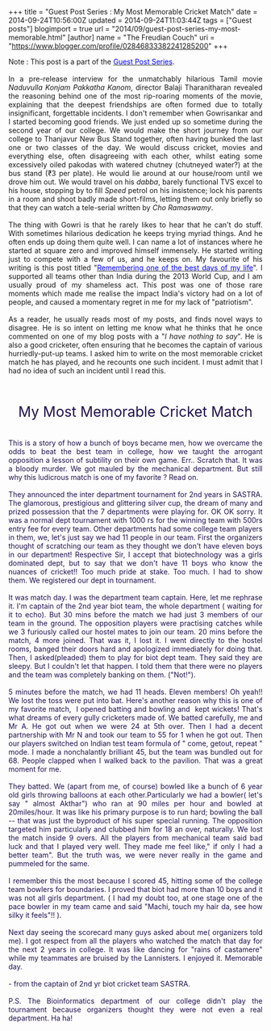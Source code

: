 +++
title = "Guest Post Series : My Most Memorable Cricket Match"
date = 2014-09-24T10:56:00Z
updated = 2014-09-24T11:03:44Z
tags = ["Guest posts"]
blogimport = true 
url = "2014/09/guest-post-series-my-most-memorable.html"
[author]
	name = "The Freudian Couch"
	uri = "https://www.blogger.com/profile/02846833382241285200"
+++

<div dir="ltr" style="text-align: left;" trbidi="on">
<div style="text-align: justify;">
Note : This post is a part of the <a href="http://adarsh89.blogspot.com/2014/09/guest-posts-series.html" target="_blank"><span style="color: blue;">Guest Post Series</span></a>.<br />
<br />
In a pre-release interview for the unmatchably hilarious Tamil movie <i>Naduvulla Konjam Pakkatha Kanom</i>, director Balaji Tharanitharan revealed the reasoning behind one of the most rip-roaring moments of the movie, explaining that the deepest friendships are often formed due to totally insignificant, forgettable incidents. I don't remember when Gowrisankar and I started becoming good friends. We just ended up so sometime during the second year of our college. We would make the short journey from our college to Thanjavur New Bus Stand together, often having bunked the last one or two classes of the day. We would discuss cricket, movies and everything else, often disagreeing with each other, whilst eating some excessively oiled pakodas with watered chutney (chutneyed water?) at the bus stand (₹3 per plate). He would lie around at our house/room until we drove him out. We would travel on his <i>dabba</i>, barely functional TVS excel to his house, stopping by to fill <i>Speed </i>petrol&nbsp;on his insistence; lock his parents in a room and shoot badly made short-films, letting them out only briefly so that they can watch a tele-serial written by <i>Cho Ramaswamy</i>.</div>
<div>
<div style="text-align: justify;">
<br /></div>
</div>
<div>
<div style="text-align: justify;">
The thing with Gowri is that he rarely likes to hear that he can't do stuff. With sometimes hilarious dedication he keeps trying myriad things. And he often ends up doing them quite well. I can name a lot of instances where he started at square zero and improved himself immensely. He started writing just to compete with a few of us, and he keeps on. My favourite of his writing is this post titled "<a href="http://life-s-beautiful.blogspot.com/2012/04/remembering-one-of-best-day-of-my-life.html" target="_blank"><span style="color: blue;">Remembering one of the best days of my life</span></a>". I supported all teams other than India during the 2013 World Cup, and I am usually proud of my shameless act. This post was one of those rare moments which made me realise the impact India's victory had on a lot of people, and caused a momentary regret in me for my lack of "patriotism".<br />
<br />
As a reader, he usually reads most of my posts, and finds novel ways to disagree. He is so intent on letting me know what he thinks that he once commented on one of my blog posts with a "<i>I have nothing to say</i>". He is also a good cricketer, often ensuring that he becomes the captain of various hurriedly-put-up teams. I asked him to write on the most memorable cricket match he has played, and he recounts one such incident. I must admit that I had no idea of such an incident until I read this.</div>
<div style="text-align: justify;">
<br /></div>
<h1>
<div style="text-align: justify;">
<div style="text-align: center;">
<span style="font-weight: normal;"><span style="color: #20124d;">My Most Memorable Cricket Match</span></span></div>
</div>
</h1>
<div style="text-align: justify;">
<br /></div>
<div style="text-align: justify;">
<span style="color: #20124d;">This is a story of how a bunch of boys became men, how we overcame the odds to beat the best team in college, how we taught the arrogant opposition a lesson of subtility on their own game. Err.. Scratch that. It was a bloody murder. We got mauled by the mechanical department. But still why this ludicrous match is one of my favorite ? Read on.</span></div>
<div style="text-align: justify;">
<span style="color: #20124d;"><br /></span></div>
<div style="text-align: justify;">
<span style="color: #20124d;">They announced the inter department tournament for 2nd years in SASTRA. The glamorous, prestigious and glittering silver cup, the dream of many and prized possession that the 7 departments were playing for. OK OK sorry. It was a normal dept tournament with 1000 rs for the winning team with 500rs entry fee for every team. Other departments had some college team players in them, we, let's just say we had 11 people in our team. First the organizers thought of scratching our team as they thought we don't have eleven boys in our department! Respective Sir, I accept that biotechnology was a girls dominated dept, but to say that we don't have 11 boys who know the nuances of cricket!! Too much pride at stake. Too much. I had to show them. We registered our dept in tournament.&nbsp;</span></div>
<div style="text-align: justify;">
<span style="color: #20124d;"><br /></span></div>
<div style="text-align: justify;">
<span style="color: #20124d;">It was match day. I was the department team captain. Here, let me rephrase it. I'm captain of the 2nd year biot team, the whole department ( waiting for it to echo). But 30 mins before the match we had just 3 members of our team in the ground. The opposition players were practising catches while we 3 furiously called our hostel mates to join our team. 20 mins before the match, 4 more joined. That was it, I lost it. I went directly to the hostel rooms, banged their doors hard and apologized immediately for doing that. Then, I asked(pleaded) them to play for biot dept team. They said they are sleepy. But I couldn't let that happen. I told them that there were no players and the team was completely banking on them. ("Not!").</span></div>
<div style="text-align: justify;">
<span style="color: #20124d;"><br /></span></div>
<div style="text-align: justify;">
<span style="color: #20124d;">5 minutes before the match, we had 11 heads. Eleven members! Oh yeah!! We lost the toss were put into bat. Here's another reason why this is one of my favorite match, &nbsp;I opened batting and bowling and &nbsp;kept wickets! That's what dreams of every gully cricketers made of. We batted carefully, me and Mr A. He got out when we were 24 at 5th over. Then I had a decent partnership with Mr N and took our team to 55 for 1 when he got out. Then our players switched on Indian test team formula of " come, getout, repeat " mode. I made a nonchalantly brilliant 45, but the team was bundled out for 68. People clapped when I walked back to the pavilion. That was a great moment for me.</span></div>
<div style="text-align: justify;">
<span style="color: #20124d;"><br /></span></div>
<div style="text-align: justify;">
<span style="color: #20124d;">They batted. We (apart from me, of course) bowled like a bunch of 6 year old girls throwing balloons at each other.Particularly we had a bowler( let's say " almost Akthar") who ran at 90 miles per hour and bowled at 20miles/hour. It was like his primary purpose is to run hard; bowling the ball -- that was just the byproduct of his super special running. The opposition targeted him particularly and clubbed him for 18 an over, naturally. We lost the match inside 9 overs. All the players from mechanical team said bad luck and that I played very well. They made me feel like," if only I had a better team". But the truth was, we were never really in the game and pummeled for the same.</span></div>
<div style="text-align: justify;">
<span style="color: #20124d;"><br /></span></div>
<div style="text-align: justify;">
<span style="color: #20124d;">I remember this the most because I scored 45, hitting some of the college team bowlers for boundaries. I proved that biot had more than 10 boys and it was not all girls department. ( I had my doubt too, at one stage one of the pace bowler in my team came and said "Machi, touch my hair da, see how silky it feels"!! ).</span></div>
<div style="text-align: justify;">
<span style="color: #20124d;"><br /></span></div>
<div style="text-align: justify;">
<span style="color: #20124d;">Next day seeing the scorecard many guys asked about me( organizers told me). I got respect from all the players who watched the match that day for the next 2 years in college. It was like dancing for "rains of castamere" while my teammates are bruised by the Lannisters. I enjoyed it. Memorable day.</span></div>
<div style="text-align: justify;">
<br /></div>
<div style="text-align: justify;">
<span style="color: #20124d;">- from the captain of 2nd yr biot cricket team SASTRA.</span></div>
<div style="text-align: justify;">
<span style="color: #20124d;"><br /></span></div>
<div style="text-align: justify;">
<span style="color: #20124d;">P.S. The Bioinformatics department of our college didn't play the tournament because organizers thought they were not even a real department. Ha ha!</span></div>
</div>
</div>

